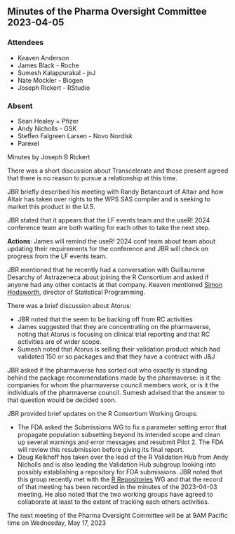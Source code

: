 ## Minutes of the Pharma Oversight Committee 2023-04-05

### Attendees

* Keaven Anderson
* James Black - Roche
* Sumesh Kalappurakal - jnJ
* Nate Mockler - Biogen
* Joseph Rickert - RStudio

### Absent

* Sean Healey = Pfizer
* Andy Nicholls - GSK 
* Steffen Falgreen Larsen - Novo Nordisk
* Parexel


Minutes by Joseph B Rickert

There was a short discussion about Transcelerate and those present agreed that there is no reason to pursue a relationship at this time.

JBR briefly described his meeting with Randy Betancourt of Altair and how Altair has taken over rights to the WPS SAS compiler and is seeking to market this product in the U.S.

JBR stated that it appears that the LF events team and the useR! 2024 conference team are both waiting for each other to take the next step.

**Actions**: James will remind the useR! 2024 conf team about team about updating their requirements for the conference and JBR will check on progress from the LF events team.

JBR mentioned that he recently had a conversation with Guillaumme Desarchy of Astrazeneca about joining the R Consortium and asked if anyone had any other contacts at that company. Keaven mentioned [Simon Hodsworth](https://www.linkedin.com/in/simon-holdsworth-b7b07412/), director of Statistical Programming.

There was a brief discussion about Atorus:

* JBR noted that the seem to be backing off from RC activities
* James suggested that they are concentrating on the pharmaverse, noting that Atorus is focusing on clinical trial reporting and that RC activities are of wider scope.
* Sumesh noted that Atorus is selling their validation product which had validated 150 or so packages and that they have a contract with J&J

JBR asked if the pharmaverse has sorted out who exactly is standing behind the package recommendations made by the pharmaverse: is it the companies for whom the pharmaverse council members work, or is it the individuals of the pharmaverse council. Sumesh advised that the answer to that question would be decided soon.

JBR provided brief updates on the R Consortium Working Groups:

* The FDA asked the Submissions WG to fix a parameter setting error that propagate population subsetting beyond its intended scope and clean up several warnings and error messages and resubmit Pilot 2. The FDA will review this resubmission before giving its final report.
* Doug Kelkhoff has taken over the lead of the R Validation Hub from Andy Nicholls and is also leading the Validation Hub subgroup looking into possibly establishing a repository for FDA submissions. JBR noted that this group recently met with the [R Repositories](https://github.com/RConsortium/r-repositories-wg) WG and that the record of that meeting has been recorded in the minutes of the 2023-04-03 meeting. He also noted that the two working groups have agreed to collaborate at least to the extent of tracking each others activities.

The next meeting of the Pharma Oversight Committee will be at 9AM Pacific time on Wednesday, May 17, 2023
